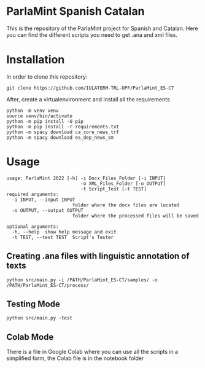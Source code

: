 
# ParlaMint Spanish Catalan

This is the repository of the ParlaMint project for Spanish and Catalan. Here you can find the different scripts you need to get .ana and xml files. 

# Installation

In order to clone this repository:
```
git clone https://github.com/IULATERM-TRL-UPF/ParlaMint_ES-CT
```

After, create a virtualenvironment and install all the requirements
```
python -m venv venv
source venv/bin/activate
python -m pip install -U pip
python -m pip install -r requirements.txt
python -m spacy download ca_core_news_trf
python -m spacy download es_dep_news_sm
```

# Usage

```
usage: ParlaMint 2022 [-h] -i Docx_Files_Folder [-i INPUT]
                           -o XML_Files_Folder [-o OUTPUT] 
                           -t Script_Test [-t TEST]
required arguments:
  -i INPUT, --input INPUT
                        folder where the docx files are located 
  -o OUTPUT, --output OUTPUT
                        folder where the processed files will be saved

optional arguments:
  -h, --help  show help message and exit
  -t TEST, --test TEST  Script's Tester

```

## Creating .ana files with linguistic annotation of texts

```
python src/main.py -i /PATH/ParlaMint_ES-CT/samples/ -o /PATH/ParlaMint_ES-CT/process/
```

## Testing Mode

```
python src/main.py -test
```

## Colab Mode

There is a file in Google Colab where you can use all the scripts in a simplified form, the Colab file is in the notebook folder


